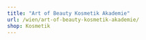 ```yaml
---
title: "Art of Beauty Kosmetik Akademie"
url: /wien/art-of-beauty-kosmetik-akademie/
shop: Kosmetik
---
```

